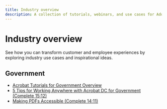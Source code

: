 ```yaml
---
title: Industry overview
description: A collection of tutorials, webinars, and use cases for Adobe Acrobat.
---
```


# Industry overview

See how you can transform customer and employee experiences by exploring industry use cases and inspirational ideas.

## Government

* [Acrobat Tutorials for Government Overview](industry/gov/gov-overview.md)
* [5 Tips for Working Anywhere with Acrobat DC for Government (Complete 15:12)](industry/gov/5-tips-for-working-anywhere-with-acrobat-dc-for-government.md) 
* [Making PDFs Accessible (Complete 14:11)](industry/gov/making-pdfs-accessible.md)
